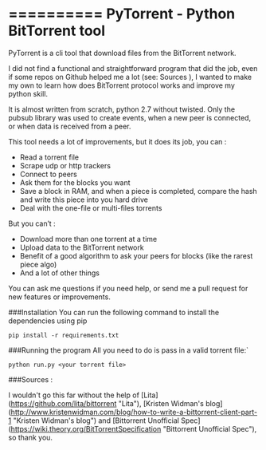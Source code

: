 ==========
PyTorrent - Python BitTorrent tool
==========

PyTorrent is a cli tool that download files from the BitTorrent network.

I did not find a functional and straightforward program that did the job, even if some repos on Github helped me a lot (see: Sources ),
I wanted to make my own to learn how does BitTorrent protocol works and improve my python skill.

It is almost written from scratch, python 2.7 without twisted.
Only the pubsub library was used to create events, when a new peer is connected, or when data is received from a peer.

This tool needs a lot of improvements, but it does its job, you can :
-	Read a torrent file
-	Scrape udp or http trackers
-	Connect to peers
-	Ask them for the blocks you want
-	Save a block in RAM, and when a piece is completed, compare the hash and write this piece into you hard drive
-	Deal with the one-file or multi-files torrents

But you can’t :
-	Download more than one torrent at a time
-	Upload data to the BitTorrent network
-	Benefit of a good algorithm to ask your peers for blocks (like the rarest piece algo)
-	And a lot of other things

You can ask me questions if you need help, or send me a pull request for new features or improvements.


###Installation
You can run the following command to install the dependencies using pip

`pip install -r requirements.txt`

###Running the program
All you need to do is pass in a valid torrent file:`

`python run.py <your torrent file>`

###Sources :

I wouldn't go this far without the help of
[Lita] (https://github.com/lita/bittorrent "Lita"), 
[Kristen Widman's blog] (http://www.kristenwidman.com/blog/how-to-write-a-bittorrent-client-part-1 "Kristen Widman's blog") and
[Bittorrent Unofficial Spec] (https://wiki.theory.org/BitTorrentSpecification "Bittorrent Unofficial Spec"), so thank you.



